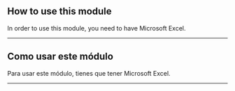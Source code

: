 ## How to use this module
In order to use this module, you need to have Microsoft Excel.

---

## Como usar este módulo
Para usar este módulo, tienes que tener Microsoft Excel.

---




